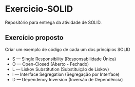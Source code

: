 # Exercicio-SOLID
Repositório para entrega da atividade de SOLID.

## Exercício proposto
Criar um exemplo de código de cada um dos príncipios SOLID

- S — Single Responsibility (Responsabilidade Única)
- O — Open-Closed (Aberto - Fechado)
- L — Liskov Substitution (Substituição de Liskov)
- I — Interface Segregation (Segregação por Interface)
- D — Dependency Inversion (Inversão de Dependência)
